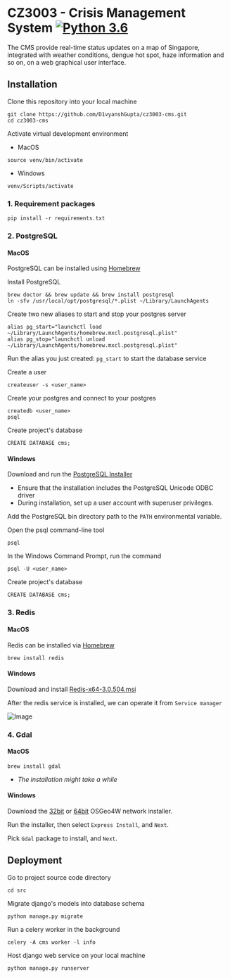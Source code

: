# CZ3003 - Crisis Management System [![Python 3.6](https://img.shields.io/badge/python-3.6-blue.svg)](https://www.python.org/downloads/release/python-360/)
The CMS provide real-time status updates on a map of Singapore, integrated with weather conditions, dengue hot spot, haze information and so on, on a web graphical user interface.

## Installation
Clone this repository into your local machine
```
git clone https://github.com/D1vyanshGupta/cz3003-cms.git
cd cz3003-cms
```
Activate virtual development environment
- MacOS
```
source venv/bin/activate
```
- Windows
```
venv/Scripts/activate
```
### 1. Requirement packages
```
pip install -r requirements.txt
```
### 2. PostgreSQL
#### MacOS
PostgreSQL can be installed using [Homebrew](http://brew.sh/)

Install PostgreSQL
```
brew doctor && brew update && brew install postgresql
ln -sfv /usr/local/opt/postgresql/*.plist ~/Library/LaunchAgents
```

Create two new aliases to start and stop your postgres server
```
alias pg_start="launchctl load ~/Library/LaunchAgents/homebrew.mxcl.postgresql.plist"
alias pg_stop="launchctl unload ~/Library/LaunchAgents/homebrew.mxcl.postgresql.plist"
```

Run the alias you just created: `pg_start` to start the database service

Create a user
```
createuser -s <user_name>
```

Create your postgres and connect to your postgres
```
createdb <user_name>
psql
```

Create project's database
```
CREATE DATABASE cms;
```

#### Windows
Download and run the [PostgreSQL Installer](https://www.enterprisedb.com/downloads/postgres-postgresql-downloads)
- Ensure that the installation includes the PostgreSQL Unicode ODBC driver
- During installation, set up a user account with superuser privileges.

Add the PostgreSQL bin directory path to the `PATH` environmental variable.

Open the psql command-line tool
```
psql
```

In the Windows Command Prompt, run the command
```
psql -U <user_name>
```

Create project's database
```
CREATE DATABASE cms;
```

### 3. Redis
#### MacOS
Redis can be installed via [Homebrew](http://brew.sh/)
```
brew install redis
```

#### Windows
Download and install [Redis-x64-3.0.504.msi](https://github.com/MicrosoftArchive/redis/releases/download/win-3.0.504/Redis-x64-3.0.504.msi)

After the redis service is installed, we can operate it from `Service manager`

![Image](https://i.stack.imgur.com/nCwcR.png)

### 4. Gdal
#### MacOS
```
brew install gdal
```
- _The installation might take a while_

#### Windows
Download the [32bit](http://download.osgeo.org/osgeo4w/osgeo4w-setup-x86.exe) or [64bit](http://download.osgeo.org/osgeo4w/osgeo4w-setup-x86_64.exe) OSGeo4W network installer.

Run the installer, then select `Express Install`, and `Next`.

Pick `Gdal` package to install, and `Next`.

## Deployment
Go to project source code directory
```
cd src
```

Migrate django's models into database schema
```
python manage.py migrate
```

Run a celery worker in the background
```
celery -A cms worker -l info
```

Host django web service on your local machine
```
python manage.py runserver
```

